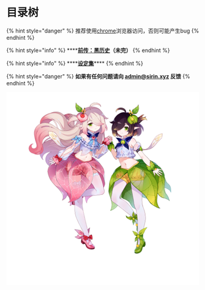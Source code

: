 # 目录树

{% hint style="danger" %}
推荐使用[chrome](https://www.google.cn/intl/zh-CN/chrome/)浏览器访问，否则可能产生bug
{% endhint %}

{% hint style="info" %}
\*\*\*\*[**前传：黑历史**](book-1/ac.md)**（未完）**
{% endhint %}

{% hint style="info" %}
\*\*\*\*[**设定集**](hg/index.md)\*\*\*\*
{% endhint %}

{% hint style="danger" %}
**如果有任何问题请向 admin@sirin.xyz 反馈**
{% endhint %}



![](.gitbook/assets/732.png)

